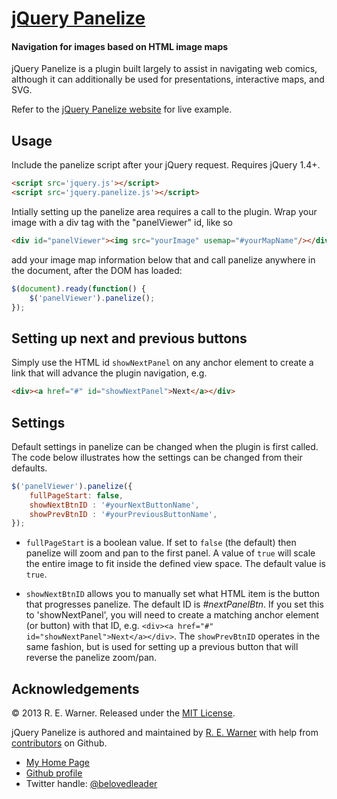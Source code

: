 # [jQuery Panelize](http://russellbits.com/jquery.panelize)
#### Navigation for images based on HTML image maps

jQuery Panelize is a plugin built largely to assist in navigating web comics, although it can additionally be used for presentations, interactive maps, and SVG.

Refer to the [jQuery Panelize website](http://russellbits.github.io/panelize/) for live example.

Usage
-----

Include the panelize script after your jQuery request. Requires jQuery 1.4+.

```html
<script src='jquery.js'></script>
<script src='jquery.panelize.js'></script>  
```

Intially setting up the panelize area requires a call to the plugin. Wrap your image with a div tag with the "panelViewer" id, like so

```html
<div id="panelViewer"><img src="yourImage" usemap="#yourMapName"/></div>
```

add your image map information below that and call panelize anywhere in the document, after the DOM has loaded:

```javascript
$(document).ready(function() {
	$('panelViewer').panelize();
});
```

Setting up next and previous buttons
---------------
Simply use the HTML id `showNextPanel` on any anchor element to create a link that will advance the plugin navigation, e.g.

```html
<div><a href="#" id="showNextPanel">Next</a></div>
```

Settings
--------
Default settings in panelize can be changed when the plugin is first called. The code below illustrates how the settings can be changed from their defaults.

```javascript
$('panelViewer').panelize({
    fullPageStart: false,
    showNextBtnID : '#yourNextButtonName',
	showPrevBtnID : '#yourPreviousButtonName',
});
```

+ `fullPageStart` is a boolean value. If set to `false` (the default) then panelize will zoom and pan to the first panel. A value of `true` will scale the entire image to fit inside the defined view space. The default value is `true`.

+ `showNextBtnID` allows you to manually set what HTML item is the button that progresses panelize. The default ID is _#nextPanelBtn_. If you set this to 'showNextPanel', you will need to create a matching anchor element (or button) with that ID, e.g. `<div><a href="#" id="showNextPanel">Next</a></div>`. The `showPrevBtnID` operates in the same fashion, but is used for setting up a previous button that will reverse the panelize zoom/pan.

Acknowledgements
----------------
&copy; 2013 R. E. Warner. Released under the [MIT License](http://www.opensource.org/licenses/mit-license.php).

jQuery Panelize is authored and maintained by [R. E. Warner](http://russellbits.com) with help from [contributors](http://github.com/russellbits/panelize/contributors) on Github.

+ [My Home Page](http://russellbits.com)
+ [Github profile](http://github.com/russellbits/)
+ Twitter handle: [@belovedleader](http://twitter.com/belovedleader)